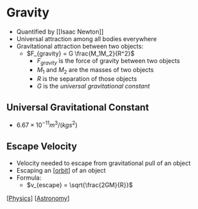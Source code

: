 # Gravity

- Quantified by [[Isaac Newton]]
- Universal attraction among all bodies everywhere
- Gravitational attraction between two objects:
  - $F_{gravity} = G \frac{M_1M_2}{R^2}$
    - $F_{gravity}$ is the force of gravity between two objects
    - $M_1$ and $M_2$ are the masses of two objects
    - $R$ is the separation of those objects
    - $G$ is the _universal gravitational constant_

## Universal Gravitational Constant

- $6.67 \times 10^{-11} m^3 / (kg s^2)$

## Escape Velocity

- Velocity needed to escape from gravitational pull of an object
- Escaping an [[orbit]] of an object
- Formula:
  - $v_{escape} = \sqrt{\frac{2GM}{R}}$

[[Physics]] [[Astronomy]]

[//begin]: # "Autogenerated link references for markdown compatibility"
[isaac-newton]: isaac-newton "Isaac Newton"
[orbit]: orbit "Orbit"
[physics]: physics "Physics"
[astronomy]: astronomy "Astronomy"
[//end]: # "Autogenerated link references"
